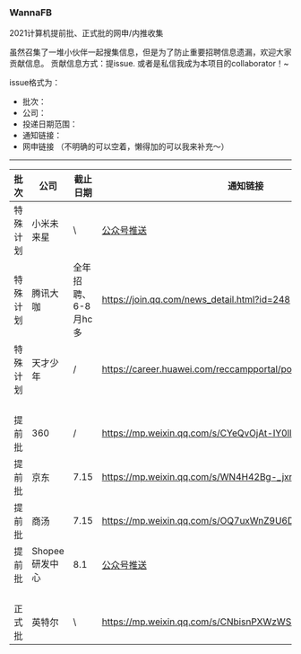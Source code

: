 ### WannaFB

2021计算机提前批、正式批的网申/内推收集


虽然召集了一堆小伙伴一起搜集信息，但是为了防止重要招聘信息遗漏，欢迎大家贡献信息。
贡献信息方式：提issue. 或者是私信我成为本项目的collaborator！~

issue格式为：
* 批次：
* 公司：
* 投递日期范围：
* 通知链接：
* 网申链接
（不明确的可以空着，懒得加的可以我来补充～）


-----------------------------------------------------------------------------------------------------------------------------------------------------------


| 批次   | 公司   | 截止日期  | 通知链接                                          | 网申链接                          |
| ------ | ------ | --------- | ------------------------------------------------- | --------------------------------- |
| 特殊计划 | 小米未来星 | \ |[公众号推送](https://mp.weixin.qq.com/s?__biz=MzU5ODI4OTgwNA==&mid=2247490385&idx=1&sn=e203133a5d6e282890cee90a8c9f05b2&chksm=fe4727b2c930aea4126cac05392317003366296f6a473dc2be0edded26906e5327b94e6b869b&mpshare=1&scene=23&srcid=0630L6RHY8YvmWCsjfZBsDiT&sharer_sharetime=1625022482434&sharer_shareid=59332ea7c33ee752808701f0287171ae#rd)| https://app.mokahr.com/campus_apply/xiaomi/286?code=081GeLll2U0tj74KEaml2zcf4G0GeLlH&state=personalCenter#/jobs?project=100006406&page=1   |
| 特殊计划 | 腾讯大咖 |全年招聘、 6-8月hc多 | https://join.qq.com/news_detail.html?id=248 |  官网还没更新 |
| 特殊计划 | 天才少年 | / | https://career.huawei.com/reccampportal/portal5/newsInfo_11.html  |  https://career.huawei.com/reccampportal/portal5/topminds.html  |
|  |  | |  |   |
|  |  | |  |   |
|  |  | |  |   |
|  |  | |  |   |
| 提前批 | 360 | / | https://mp.weixin.qq.com/s/CYeQvOjAt-IY0lld6M5slw | https://www.nowcoder.com/careers/360/65521 绝了竟然是牛客投递      |
| 提前批 | 京东   | 7.15 | https://mp.weixin.qq.com/s/WN4H42Bg-_jxrZf2tEzfZg | https://campus.jd.com/#/          |
| 提前批 | 商汤 | 7.15| https://mp.weixin.qq.com/s/OQ7uxWnZ9U6DbRDSk9zcmQ | https://hr.sensetime.com/SU604c56f9bef57c3d1a752c60/pb/school.html  |
| 提前批 | Shopee研发中心   | 8.1 | [公众号推送](https://mp.weixin.qq.com/s?__biz=MzU0MjgzMDAxOA==&mid=2247491532&idx=1&sn=c25d07b21ee859198165b60612c4defb&chksm=fb15e361cc626a77a1b994e329e50c97e633471a9c30a86212d06a21eb883bf9d4f3fb33b6d2&mpshare=1&scene=23&srcid=06224Pj5DKVLQ67pQQyLqWOp&sharer_sharetime=1624354855575&sharer_shareid=59332ea7c33ee752808701f0287171ae#rd) | app.mokahr.com/campus_apply/shopee/2962         |
|  |  | |  |   |
|  |  | |  |   |
|  |  | |  |   |
|  |  | |  |   |
| 正式批 | 英特尔 | \   | https://mp.weixin.qq.com/s/CNbisnPXWzWSekowf0PBxw | https://chinacampus.jobs.intel.cn |

